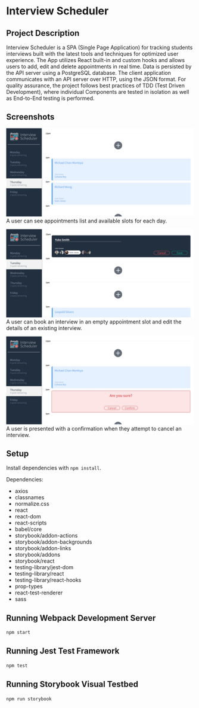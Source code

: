 # Interview Scheduler

## Project Description

Interview Scheduler is a SPA (Single Page Application) for tracking students interviews built with the latest tools and techniques for optimized user experience. The App utilizes React built-in and custom hooks and allows users to add, edit and delete appointments in real time. Data is persisted by the API server using a PostgreSQL database. The client application communicates with an API server over HTTP, using the JSON format. For quality assurance, the project follows best practices of TDD (Test Driven Development), where individual Components are tested in isolation as well as End-to-End testing is performed.

## Screenshots

!["home"](https://github.com/SooyeonCheon/scheduler/blob/f9a51f15aa38b839933d5aafd5322a4385084ced/docs/01_list.jpg)
A user can see appointments list and available slots for each day.

!["save"](https://github.com/SooyeonCheon/scheduler/blob/f9a51f15aa38b839933d5aafd5322a4385084ced/docs/02_edit_save.jpg)
A user can book an interview in an empty appointment slot and edit the details of an existing interview.

!["confirm"](https://github.com/SooyeonCheon/scheduler/blob/f9a51f15aa38b839933d5aafd5322a4385084ced/docs/03_confirm.jpg)
A user is presented with a confirmation when they attempt to cancel an interview.

## Setup

Install dependencies with `npm install`.

Dependencies:
  - axios
  - classnames
  - normalize.css
  - react
  - react-dom
  - react-scripts
  - babel/core
  - storybook/addon-actions
  - storybook/addon-backgrounds
  - storybook/addon-links
  - storybook/addons
  - storybook/react
  - testing-library/jest-dom
  - testing-library/react
  - testing-library/react-hooks
  - prop-types
  - react-test-renderer
  - sass

## Running Webpack Development Server

```sh
npm start
```

## Running Jest Test Framework

```sh
npm test
```

## Running Storybook Visual Testbed

```sh
npm run storybook
```
